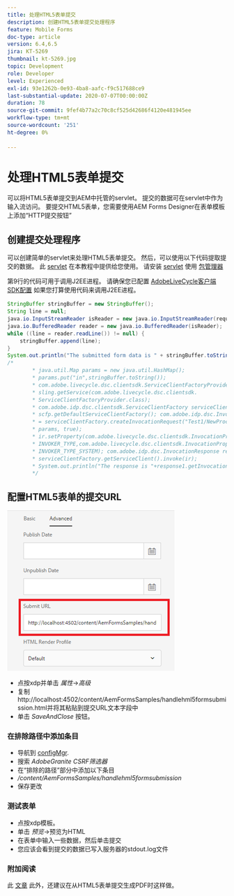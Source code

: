 ```yaml
---
title: 处理HTML5表单提交
description: 创建HTML5表单提交处理程序
feature: Mobile Forms
doc-type: article
version: 6.4,6.5
jira: KT-5269
thumbnail: kt-5269.jpg
topic: Development
role: Developer
level: Experienced
exl-id: 93e1262b-0e93-4ba8-aafc-f9c517688ce9
last-substantial-update: 2020-07-07T00:00:00Z
duration: 78
source-git-commit: 9fef4b77a2c70c8cf525d42686f4120e481945ee
workflow-type: tm+mt
source-wordcount: '251'
ht-degree: 0%

---
```


# 处理HTML5表单提交

可以将HTML5表单提交到AEM中托管的servlet。 提交的数据可在servlet中作为输入流访问。 要提交HTML5表单，您需要使用AEM Forms Designer在表单模板上添加“HTTP提交按钮”

## 创建提交处理程序

可以创建简单的servlet来处理HTML5表单提交。 然后，可以使用以下代码提取提交的数据。 此 [servlet](assets/html5-submit-handler.zip) 在本教程中提供给您使用。 请安装 [servlet](assets/html5-submit-handler.zip) 使用 [包管理器](http://localhost:4502/crx/packmgr/index.jsp)

第9行的代码可用于调用J2EE进程。 请确保您已配置 [AdobeLiveCycle客户端SDK配置](https://helpx.adobe.com/aem-forms/6/submit-form-data-livecycle-process.html) 如果您打算使用代码来调用J2EE进程。

```java
StringBuffer stringBuffer = new StringBuffer();
String line = null;
java.io.InputStreamReader isReader = new java.io.InputStreamReader(request.getInputStream(), "UTF-8");
java.io.BufferedReader reader = new java.io.BufferedReader(isReader);
while ((line = reader.readLine()) != null) {
    stringBuffer.append(line);
}
System.out.println("The submitted form data is " + stringBuffer.toString());
/*
        * java.util.Map params = new java.util.HashMap();
        * params.put("in",stringBuffer.toString());
        * com.adobe.livecycle.dsc.clientsdk.ServiceClientFactoryProvider scfp =
        * sling.getService(com.adobe.livecycle.dsc.clientsdk.
        * ServiceClientFactoryProvider.class);
        * com.adobe.idp.dsc.clientsdk.ServiceClientFactory serviceClientFactory =
        * scfp.getDefaultServiceClientFactory(); com.adobe.idp.dsc.InvocationRequest ir
        * = serviceClientFactory.createInvocationRequest("Test1/NewProcess1", "invoke",
        * params, true);
        * ir.setProperty(com.adobe.livecycle.dsc.clientsdk.InvocationProperties.
        * INVOKER_TYPE,com.adobe.livecycle.dsc.clientsdk.InvocationProperties.
        * INVOKER_TYPE_SYSTEM); com.adobe.idp.dsc.InvocationResponse response1 =
        * serviceClientFactory.getServiceClient().invoke(ir);
        * System.out.println("The response is "+response1.getInvocationId());
        */
```


## 配置HTML5表单的提交URL

![submit-url](assets/submit-url.PNG)

* 点按xdp并单击 _属性_->_高级_
* 复制http://localhost:4502/content/AemFormsSamples/handlehml5formsubmission.html并将其粘贴到提交URL文本字段中
* 单击 _SaveAndClose_ 按钮。

### 在排除路径中添加条目

* 导航到 [configMgr](http://localhost:4502/system/console/configMgr).
* 搜索 _AdobeGranite CSRF筛选器_
* 在“排除的路径”部分中添加以下条目
* _/content/AemFormsSamples/handlehml5formsubmission_
* 保存更改

### 测试表单

* 点按xdp模板。
* 单击 _预览_->预览为HTML
* 在表单中输入一些数据，然后单击提交
* 您应该会看到提交的数据已写入服务器的stdout.log文件

### 附加阅读

此 [文章](https://experienceleague.adobe.com/docs/experience-manager-learn/forms/document-services/generate-pdf-from-mobile-form-submission-article.html) 此外，还建议在从HTML5表单提交生成PDF时这样做。
